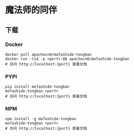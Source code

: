 # 魔法师的同伴

## 下载

### Docker

```
docker pull apachecn0/mofashide-tongban
docker run -tid -p <port>:80 apachecn0/mofashide-tongban
# 访问 http://localhost:{port} 查看文档
```

### PYPI

```
pip install mofashide-tongban
mofashide-tongban <port>
# 访问 http://localhost:{port} 查看文档
```

### NPM

```
npm install -g mofashide-tongban
mofashide-tongban <port>
# 访问 http://localhost:{port} 查看文档
```